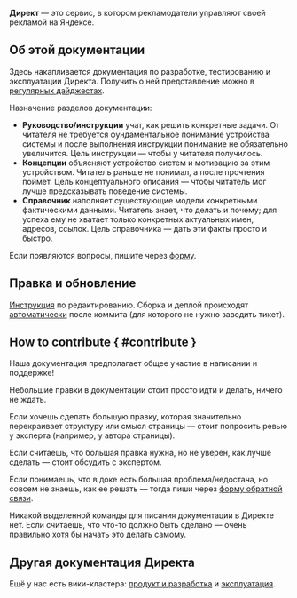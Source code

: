 **Директ** — это сервис, в котором рекламодатели управляют своей рекламой на Яндексе.

## Об этой документации

Здесь накапливается документация по разработке, тестированию и эксплуатации Директа. 
Получить о ней представление можно в [регулярных дайджестах](reference/documentation/digest/2021-06-07.md).

Назначение разделов документации:
<!--  ---**Новичкам** — очевидно? (TODO: сформулировать).  -->
- **Руководство/инструкции** учат, как решить конкретные задачи.
От читателя не требуется фундаментальное понимание устройства системы
и после выполнения инструкции понимание не обязательно увеличится.
Цель инструкции — чтобы у читателя получилось. 
- **Концепции** объясняют устройcтво систем и мотивацию за этим устройством.
Читатель раньше не понимал, а после прочтения поймет.
Цель концептуального описания — чтобы читатель мог лучше предсказывать поведение системы.
- **Справочник** наполняет существующие модели конкретными фактическими данными.
Читатель знает, что делать и почему; для успеха ему не хватает только конкретных актуальных имен, адресов, ссылок.
Цель справочника — дать эти факты просто и быстро.

Если появляются вопросы, пишите через [форму](https://forms.yandex-team.ru/surveys/51191/). 

## Правка и обновление
[Инструкция](guide/dev/how-to-write-documentation.md) по редактированию. 
Сборка и деплой происходят [автоматически](concepts/dev/documentation-auto-update.md) после коммита (для которого не нужно заводить тикет).

## How to contribute { #contribute }

Наша документация предполагает общее участие в написании и поддержке!

Небольшие правки в документации стоит просто идти и делать, ничего не ждать.  

Если хочешь сделать большую правку, которая значительно перекраивает структуру или смысл страницы — стоит попросить ревью у эксперта (например, у автора страницы). 

Если считаешь, что большая правка нужна, но не уверен, как лучше сделать — стоит обсудить с экспертом. 

Если понимаешь, что в доке есть большая проблема/недостача, но совсем не знаешь, как ее решать — тогда пиши через [форму обратной связи](feedback.md).

Никакой выделенной команды для писания документации в Директе нет. Если считаешь, что что-то должно быть сделано — очень правильно хотя бы начать это делать самому.

## Другая документация Директа
Ещё у нас есть вики-кластера:
[продукт и разработка](https://wiki.yandex-team.ru/direct/) и [эксплуатация](https://wiki.yandex-team.ru/jeri/).
